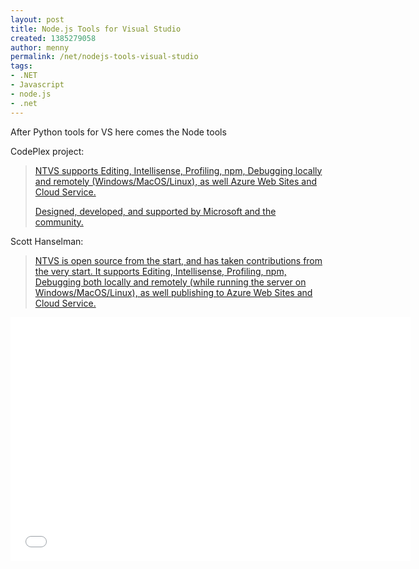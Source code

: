 ```yaml
---
layout: post
title: Node.js Tools for Visual Studio
created: 1385279058
author: menny
permalink: /net/nodejs-tools-visual-studio
tags:
- .NET
- Javascript
- node.js
- .net
---
```

<p>After Python tools for VS here comes the Node tools</p>

<p>CodePlex project:</p>

<blockquote>
<p><a href="https://nodejstools.codeplex.com/">NTVS supports Editing, Intellisense, Profiling, npm, Debugging locally and remotely (Windows/MacOS/Linux), as well Azure Web Sites and Cloud Service. </a></p>

<p><a href="https://nodejstools.codeplex.com/">Designed, developed, and supported by Microsoft and the community.</a></p>
</blockquote>

<p>Scott Hanselman:</p>

<blockquote>
<p><a href="http://www.hanselman.com/blog/IntroducingNodejsToolsForVisualStudio.aspx">NTVS is open source from the start, and has taken contributions from the very start. It supports Editing, Intellisense, Profiling, npm, Debugging both locally and remotely (while running the server on Windows/MacOS/Linux), as well publishing to Azure Web Sites and Cloud Service.</a></p>
</blockquote>

<p><iframe allowfullscreen="" frameborder="0" height="390" src="//www.youtube.com/embed/JNNAOypc6Ek" width="640"></iframe></p>
